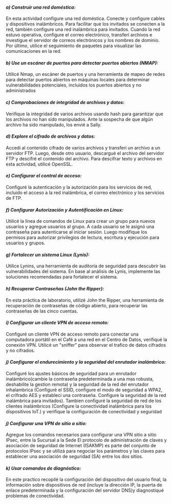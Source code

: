 #### **_a) Construir una red doméstica:_** 
En esta actividad configure una red doméstica. Conecte y configure cables y dispositivos inalámbricos. Para facilitar 
que los invitados se conecten a la red, también configure una red inalámbrica para invitados. Cuando la red estuvo 
operativa, configure el correo electrónico, transferí archivos e investigue el servidor de correos electrónicos y
los nombres de dominio. Por último, utilice el seguimiento de paquetes para visualizar las comunicaciones en la red.

#### **_b) Use un escáner de puertos para detectar puertos abiertos (NMAP):_** 
Utilicé Nmap, un escáner de puertos y una herramienta de mapeo de redes para detectar puertos abiertos en máquinas 
locales para determinar vulnerabilidades potenciales, incluidos los puertos abiertos y no administrados

#### **_c) Comprobaciones de integridad de archivos y datos:_**
Verifique la integridad de varios archivos usando hash para garantizar que los archivos
no han sido manipulados. Ante la sospecha de que algún archivo ha sido manipulado, los envié a Sally.

#### **_d) Explore el cifrado de archivos y datos:_**
Accedi al contenido cifrado de varios archivos y transferi un archivo a un
servidor FTP. Luego, desde otro usuario, descargué el archivo del servidor FTP y descifré el
contenido del archivo. Para descifrar texto y archivos en esta actividad, utilicé OpenSSL.

#### **_e) Configurar el control de acceso:_**
Configuré la autenticación y la autorización para los servicios de red, incluido el acceso a la red inalámbrica, 
el correo electrónico y los servicios de FTP.

#### **_f) Configurar Autorización y Autentificación en Linux:_**
Utilicé la línea de comandos de Linux para crear un grupo para nuevos usuarios y agregue usuarios al grupo.
A cada usuario se le asignó una contraseña para autenticarse al iniciar sesión. Luego modifique los permisos para
autorizar privilegios de lectura, escritura y ejecución para usuarios y grupos.

#### **_g) Fortalecer un sistema Linux (Lynis):_**
Utilice Lynins, una herramienta de auditoría de seguridad para descubrir las vulnerabilidades del sistema. En base al 
 análisis de Lynis, implemente las soluciones recomendadas para fortalecer el sistema. 

#### **_h) Recuperar Contraseñas (John the Ripper):_**
En esta práctica de laboratorio, utilizé John the Ripper, una herramienta de recuperación de contraseñas de código 
abierto, para recuperar las contraseñas de las cinco cuentas.

#### **_i) Configurar un cliente VPN de acceso remoto:_**
Configuré un cliente VPN de acceso remoto para conectar una computadora portátil en el
Café a una red en el Centro de Datos, verifiqué la conexión VPN. Utilicé un "sniffer" para observar el trafico de datos 
cifrados y no cifrados.

#### **_j) Configurar el endurecimiento y la seguridad del enrutador inalámbrico:_**
Configuré los ajustes básicos de seguridad para un enrutador inalámbrico(cambie la contraseña predeterminada a una mas 
robusta, deshabilite la gestion remota) y la seguridad de la red del enrutador inhalambrica (Configuré el SSID, configure 
el modo de seguridad a WPA2, el crifrado AES y estableci una contraseña. Configure la seguridad de la red inalámbrica
para invitados). Tambien configuré la seguridad de red de los clientes inalámbricos (Configure la conectividad 
inalámbrica para los dispositivos IoT.) y verifique la configuración de conectividad y seguridad

#### **_j) Configurar una VPN de sitio a sitio:_**
Agregue los comandos necesarios para configurar una VPN sitio a sitio IPsec, entre la Sucursal a la Sede
El protocolo de administración de claves y asociación de seguridad de Internet (ISAKMP) es parte del conjunto de 
protocolos IPsec y se utilizá para negociar los parámetros y las claves para establecer una asociación de seguridad (SA)
entre los dos sitios.

#### **_k) Usar comandos de diagnóstico:_**
En este practico recopilé la configuración del dispositivo del usuario final, la información sobre dispositivos de red
(incluye la dirección IP, la puerta de enlace predeterminada y la configuración del servidor DNS)y diagnostiqué 
problemas de conectividad.
